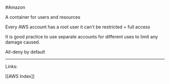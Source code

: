 #Amazon 


A container for users and resources

Every AWS account has a root user
	it can't be restricted = full access 

It is good practice to use separate accounts for different uses to limit any damage caused. 

All-deny by default



---
Links:

[[AWS Index]]
